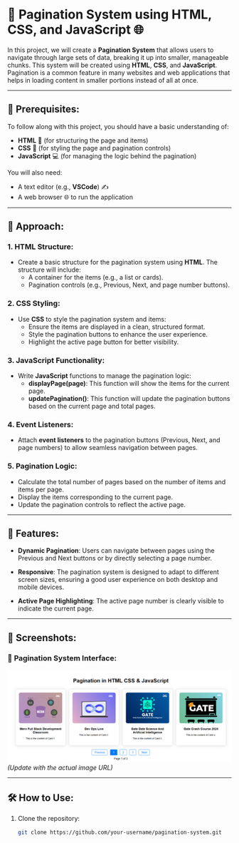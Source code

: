 # 📄 **Pagination System using HTML, CSS, and JavaScript** 🌐

In this project, we will create a **Pagination System** that allows users to navigate through large sets of data, breaking it up into smaller, manageable chunks. This system will be created using **HTML**, **CSS**, and **JavaScript**. Pagination is a common feature in many websites and web applications that helps in loading content in smaller portions instead of all at once.

---

## 📝 **Prerequisites**:

To follow along with this project, you should have a basic understanding of:

- **HTML** 📄 (for structuring the page and items)
- **CSS** 🎨 (for styling the page and pagination controls)
- **JavaScript** 💻 (for managing the logic behind the pagination)

You will also need:

- A text editor (e.g., **VSCode**) ✍️
- A web browser 🌐 to run the application

---

## 🚀 **Approach**:

### 1. **HTML Structure**:
- Create a basic structure for the pagination system using **HTML**. The structure will include:
  - A container for the items (e.g., a list or cards).
  - Pagination controls (e.g., Previous, Next, and page number buttons).
  
### 2. **CSS Styling**:
- Use **CSS** to style the pagination system and items:
  - Ensure the items are displayed in a clean, structured format.
  - Style the pagination buttons to enhance the user experience.
  - Highlight the active page button for better visibility.

### 3. **JavaScript Functionality**:
- Write **JavaScript** functions to manage the pagination logic:
  - **displayPage(page)**: This function will show the items for the current page.
  - **updatePagination()**: This function will update the pagination buttons based on the current page and total pages.
  
### 4. **Event Listeners**:
- Attach **event listeners** to the pagination buttons (Previous, Next, and page numbers) to allow seamless navigation between pages.

### 5. **Pagination Logic**:
  - Calculate the total number of pages based on the number of items and items per page.
  - Display the items corresponding to the current page.
  - Update the pagination controls to reflect the active page.

---

## 🌟 **Features**:

- **Dynamic Pagination**: Users can navigate between pages using the Previous and Next buttons or by directly selecting a page number.
  
- **Responsive**: The pagination system is designed to adapt to different screen sizes, ensuring a good user experience on both desktop and mobile devices.

- **Active Page Highlighting**: The active page number is clearly visible to indicate the current page.

---

## 📸 **Screenshots**:

### 📸 **Pagination System Interface**:
![Pagination Screenshot](https://github.com/kavinda9210/Pagination/blob/main/Pagination/sceenshot/Capture.PNG) *(Update with the actual image URL)*

---

## 🛠️ **How to Use**:

1. Clone the repository:
   ```bash
   git clone https://github.com/your-username/pagination-system.git
